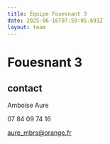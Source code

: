 ```yaml
---
title: Équipe Fouesnant 3
date: 2025-06-16T07:59:05.691Z
layout: team
---
```


# Fouesnant 3



## contact 

 Amboise Aure

07 84 09 74 16

aure_mbrs@orange.fr

